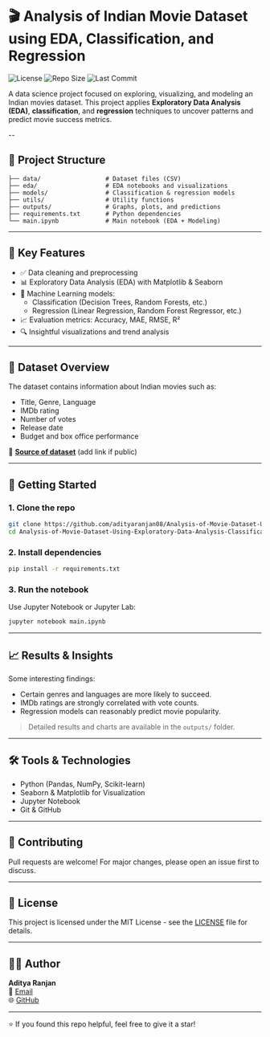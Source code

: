 # 🎬 Analysis of Indian Movie Dataset using EDA, Classification, and Regression

![License](https://img.shields.io/github/license/adityaranjan08/Analysis-of-Movie-Dataset-Using-Exploratory-Data-Analysis-Classification-and-Regression)
![Repo Size](https://img.shields.io/github/repo-size/adityaranjan08/Analysis-of-Movie-Dataset-Using-Exploratory-Data-Analysis-Classification-and-Regression)
![Last Commit](https://img.shields.io/github/last-commit/adityaranjan08/Analysis-of-Movie-Dataset-Using-Exploratory-Data-Analysis-Classification-and-Regression)

A data science project focused on exploring, visualizing, and modeling an Indian movies dataset. This project applies **Exploratory Data Analysis (EDA)**, **classification**, and **regression** techniques to uncover patterns and predict movie success metrics.

--

## 📂 Project Structure

```
├── data/                  # Dataset files (CSV)
├── eda/                   # EDA notebooks and visualizations
├── models/                # Classification & regression models
├── utils/                 # Utility functions
├── outputs/               # Graphs, plots, and predictions
├── requirements.txt       # Python dependencies
└── main.ipynb             # Main notebook (EDA + Modeling)
```

---

## 🧠 Key Features

- ✅ Data cleaning and preprocessing
- 📊 Exploratory Data Analysis (EDA) with Matplotlib & Seaborn
- 🤖 Machine Learning models:
  - Classification (Decision Trees, Random Forests, etc.)
  - Regression (Linear Regression, Random Forest Regressor, etc.)
- 📈 Evaluation metrics: Accuracy, MAE, RMSE, R²
- 🔍 Insightful visualizations and trend analysis

---

## 📌 Dataset Overview

The dataset contains information about Indian movies such as:

- Title, Genre, Language
- IMDb rating
- Number of votes
- Release date
- Budget and box office performance

📁 **[Source of dataset](#)** (add link if public)

---

## 🚀 Getting Started

### 1. Clone the repo

```bash
git clone https://github.com/adityaranjan08/Analysis-of-Movie-Dataset-Using-Exploratory-Data-Analysis-Classification-and-Regression.git
cd Analysis-of-Movie-Dataset-Using-Exploratory-Data-Analysis-Classification-and-Regression
```

### 2. Install dependencies

```bash
pip install -r requirements.txt
```

### 3. Run the notebook

Use Jupyter Notebook or Jupyter Lab:

```bash
jupyter notebook main.ipynb
```

---

## 📈 Results & Insights

Some interesting findings:

- Certain genres and languages are more likely to succeed.
- IMDb ratings are strongly correlated with vote counts.
- Regression models can reasonably predict movie popularity.

> Detailed results and charts are available in the `outputs/` folder.

---

## 🛠 Tools & Technologies

- Python (Pandas, NumPy, Scikit-learn)
- Seaborn & Matplotlib for Visualization
- Jupyter Notebook
- Git & GitHub

---

## 🤝 Contributing

Pull requests are welcome! For major changes, please open an issue first to discuss.

---

## 📄 License

This project is licensed under the MIT License - see the [LICENSE](LICENSE) file for details.

---

## 👨‍💻 Author

**Aditya Ranjan**  
📧 [Email](mailto:adityaranjan92@gmail.com)  
🌐 [GitHub](https://github.com/adityaranjan08)

---

⭐️ If you found this repo helpful, feel free to give it a star!
